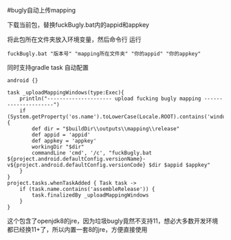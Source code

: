 #bugly自动上传mapping 

下载当前包，替换fuckBugly.bat内的appid和appkey

将此包所在文件夹放入环境变量，然后命令行 运行 
```
fuckBugly.bat "版本号" "mapping所在文件夹" "你的appid" "你的appkey"
```

同时支持gradle task 自动配置
```
android {}

task _uploadMappingWindows(type:Exec){
    println("--------------------- upload fucking bugly mapping ---------------------")
    if (System.getProperty('os.name').toLowerCase(Locale.ROOT).contains('windows')) {
        def dir = "$buildDir\\outputs\\mapping\\release"
        def appid = 'appid'
        def appkey = 'appkey'
        workingDir "$dir"
        commandLine 'cmd', '/c', "fuckBugly.bat ${project.android.defaultConfig.versionName}-v${project.android.defaultConfig.versionCode} $dir $appid $appkey"
    }
}
project.tasks.whenTaskAdded { Task task ->
    if (task.name.contains('assembleRelease')) {
        task.finalizedBy _uploadMappingWindows
    }
}

```

这个包含了openjdk8的jre，因为垃圾bugly竟然不支持11，想必大多数开发环境都已经换11+了，所以内置一套8的jre，方便直接使用
